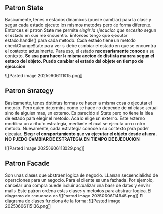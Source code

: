 
## Patron State
Basicamente, tenes n estados dinamicos (puede cambiar) para la clase y segun cada estado ejecuto los mismos metodos pero de forma diferente. Entonces el patron State me permite *elegir la ejecucion que necesito* segun el estado en que me encuentro. Entonces tengo que ejecutar estado.handle() para cada metodo. Cada estado tiene un metodo checkChangeState para ver si debe cambiar el estado en que se encuentra el contexto actualmente. Para eso, el estado **necesariamente conoce** a su contexto.
**Se usa para hacer la misma accion de distinta manera segun el estado del objeto. Puedo cambiar el estado del objeto en tiempo de ejecucion**

![[Pasted image 20250606111015.png]]

## Patron Strategy
Basicamente, tenes distintas formas de hacer la misma cosa o ejecutar el metodo. Pero quien determina como se hace no depende de mi clase actual sino de alguien mas, un externo. Es parecido al State pero no tiene la idea de estado para elegir el metodo. Aca lo elige un externo. Este externo modifica un atributo estrategia, mediante el cual  se ejecuta uno u otro metodo.
Nuevamente, cada estrategia conoce a su contexto para poder ejecutar. **Elegir el comportamiento que va ejecutar el objeto desde afuera. NO PUEDO CAMBIAR DE ESTRATEGIA EN TIEMPO DE EJECUCION**

![[Pasted image 20250606113029.png]]

## Patron Facade
Son unas clases que abstraen logica de negocio. LLaman secuencialidad de operaciones para un negocio. Para el cliente es una fachada. Por ejemplo, cancelar una compra puede incluir actualizar una base de datos y enviar mails. Este patron ordena estas clases y metodos para abstraer logica.
El diagrama de secuencia es 
![[Pasted image 20250606114845.png]]
El diagrama de clases funciona de la forma:
![[Pasted image 20250606115136.png]]
